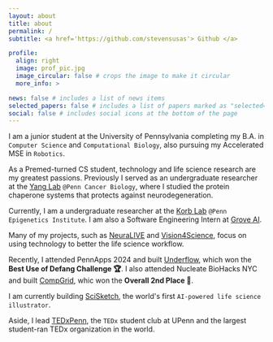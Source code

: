 ```yaml
---
layout: about
title: about
permalink: /
subtitle: <a href='https://github.com/stevensusas'> Github </a>

profile:
  align: right
  image: prof_pic.jpg
  image_circular: false # crops the image to make it circular
  more_info: >

news: false # includes a list of news items
selected_papers: false # includes a list of papers marked as "selected={true}"
social: false # includes social icons at the bottom of the page
---
```


I am a junior student at the University of Pennsylvania completing my B.A. in `Computer Science` and `Computational Biology`, also pursuing my Accelerated MSE in `Robotics`.

As a Premed-turned CS student, technology and life science research are my greatest passions. Previously I served as an undergraduate researcher at the [Yang Lab](https://www.med.upenn.edu/yanglab/) `@Penn Cancer Biology`, where I studied the protein chaperone systems that protects against neurodegeneration.

Currently, I am a undergraduate researcher at the [Korb Lab](https://www.korblab.com/) `@Penn Epigenetics Institute`. I am also a Software Engineering Intern at [Grove AI](https://grovetrials.com/).

Many of my projects, such as [NeuraLIVE](https://stevensusas.github.io/projects/3_project/) and [Vision4Science](https://stevensusas.github.io/projects/2_project/), focus on using technology to better the life science workflow.

Recently, I attended PennApps 2024 and built [Underflow](https://stevensusas.github.io/projects/5_project/), which won the **Best Use of Defang Challenge 🏆**. I also attended Nucleate BioHacks NYC and built [CompGrid](https://stevensusas.github.io/projects/6_project/), whic won the **Overall 2nd Place 🥈**.

I am currently building [SciSketch](https://stevensusas.github.io/projects/1_project/), the world's first `AI-powered life science illustrator`.

Aside, I lead [TEDxPenn](https://www.tedx-penn.com/), the `TEDx` student club at UPenn and the largest student-ran TEDx organization in the world.
